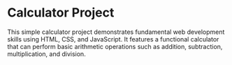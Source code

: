 # Calculator Project



This simple calculator project demonstrates fundamental web development skills using HTML, CSS, and JavaScript. It features a functional calculator that can perform basic arithmetic operations such as addition, subtraction, multiplication, and division.
